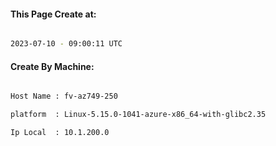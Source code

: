 
   
#### This Page Create at:

```bash

2023-07-10 - 09:00:11 UTC

```

#### Create By Machine:

```bash

Host Name : fv-az749-250

platform  : Linux-5.15.0-1041-azure-x86_64-with-glibc2.35

Ip Local  : 10.1.200.0

```

